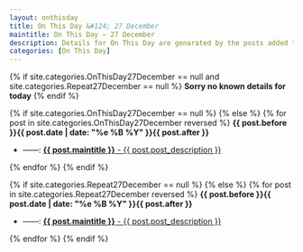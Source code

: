 ```yaml
---
layout: onthisday
title: On This Day &#124; 27 December
maintitle: On This Day — 27 December
description: Details for On This Day are genarated by the posts added to the website so the content is subject to changes/updates over time.
categories: [On This Day]
---
```


{% if site.categories.OnThisDay27December == null and site.categories.Repeat27December == null %}
<strong>Sorry no known details for today</strong>
{% endif %}

{% if site.categories.OnThisDay27December == null %}
{% else %}
{% for post in site.categories.OnThisDay27December reversed %}
<strong>{{ post.before }}{{ post.date | date: "%e %B %Y" }}{{ post.after }}</strong>
<ul>
<li> ——: <a class="{{ post.class }}" href="{{ post.url }}"><strong>{{ post.maintitle }}</strong> - {{ post.post_description }}</a></li>
</ul>
{% endfor %}
{% endif %}

{% if site.categories.Repeat27December == null %}
{% else %}
{% for post in site.categories.Repeat27December reversed %}
<strong>{{ post.before }}{{ post.date | date: "%e %B %Y" }}{{ post.after }}</strong>
<ul>
<li> ——: <a class="{{ post.class }}" href="{{ post.url }}"><strong>{{ post.maintitle }}</strong> - {{ post.post_description }}</a></li>
</ul>
{% endfor %}
{% endif %}
